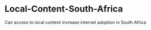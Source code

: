# Local-Content-South-Africa
Can access to local content increase internet adoption in South Africa
